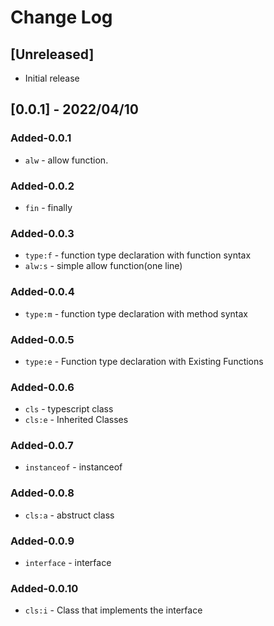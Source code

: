 # Change Log

## [Unreleased]

- Initial release

## [0.0.1] - 2022/04/10

### Added-0.0.1

- `alw` - allow function.

### Added-0.0.2

- `fin` - finally

### Added-0.0.3

- `type:f` - function type declaration with function syntax
- `alw:s` - simple allow function(one line)

### Added-0.0.4

- `type:m` - function type declaration with method syntax

### Added-0.0.5

- `type:e` - Function type declaration with Existing Functions

### Added-0.0.6

- `cls` - typescript class
- `cls:e` - Inherited Classes

### Added-0.0.7

- `instanceof` - instanceof

### Added-0.0.8

- `cls:a` - abstruct class

### Added-0.0.9

- `interface` - interface

### Added-0.0.10

- `cls:i` - Class that implements the interface